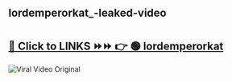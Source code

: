 
 ## lordemperorkat_-leaked-video 

# <h2><a href="https://clipsfans.com/lordemperorkat_&ref=git">🔗 Click to LINKS ⏩⏩ 👉 🟢 lordemperorkat  </a></h2>

<a href="https://clipsfans.com/lordemperorkat_&ref=git" rel="nofollow" data-target="animated-image.originalLink"><img src="https://i.ibb.co.com/xMMVF88/686577567.gif" alt="Viral Video Original" style="max-width: 100%; display: inline-block;" data-target="animated-image.originalImage"></a>
